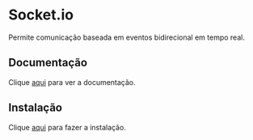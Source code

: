# Socket.io

Permite comunicação baseada em eventos bidirecional em tempo real.

## Documentação

Clique [aqui](https://github.com/socketio/socket.io) para ver a documentação.

## Instalação

Clique [aqui](https://www.npmjs.com/package/socket.io) para fazer a instalação.

